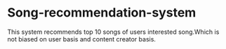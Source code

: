 # Song-recommendation-system
This system recommends top 10 songs of users interested song.Which is not biased on user basis and content creator basis.
